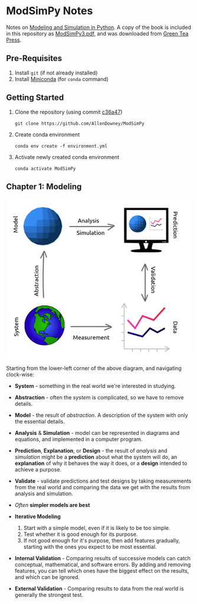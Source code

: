 # ModSimPy Notes
Notes on [Modeling and Simulation in Python](https://github.com/AllenDowney/ModSimPy). A copy of the book is included in this repository as [ModSimPy3.pdf](./ModSimPy3.pdf), and was downloaded from [Green Tea Press](https://greenteapress.com/wp/modsimpy/).

## Pre-Requisites
1. Install `git` (if not already installed)
2. Install [Miniconda](https://docs.conda.io/en/latest/miniconda.html) (for `conda` command)

## Getting Started
1. Clone the repository (using commit [c36a47](https://github.com/AllenDowney/ModSimPy/commit/c36a476a20042acb33773e47d12aea5b0c413e60))

       git clone https://github.com/AllenDowney/ModSimPy

2. Create conda environment

       conda env create -f environment.yml

3. Activate newly created conda environment

       conda activate ModSimPy

## Chapter 1: Modeling
![Modeling](./modeling.png)

Starting from the lower-left corner of the above diagram, and navigating clock-wise:

* **System** - something in the real world we're interested in studying.
* **Abstraction** - often the *system* is complicated, so we have to remove details.
* **Model** - the result of *abstraction*. A description of the system with only the essential details.
* **Analysis** & **Simulation** - model can be represented in diagrams and equations, and implemented in a computer program.
* **Prediction**, **Explanation**, or **Design** - the result of *analysis* and *simulation* might be a **prediction** about what the
system will do, an **explanation** of why it behaves the way it does, or a **design**
intended to achieve a purpose.
* **Validate** - validate predictions and test designs by taking measurements from
the real world and comparing the data we get with the results from analysis
and simulation.

* *Often* **simpler models are best**
* **Iterative Modeling**
  1. Start with a simple model, even if it is likely to be too simple.
  2. Test whether it is good enough for its purpose.
  3. If not good enough for it's purpose, then add features
gradually, starting with the ones you expect to be most essential.

* **Internal Validation** - Comparing results of successive models can catch conceptual, mathematical, and software errors. By adding and removing features, you can tell which ones have the biggest effect on the results, and which can be ignored.
* **External Validation** - Comparing results to data from the real world is generally the strongest test.
